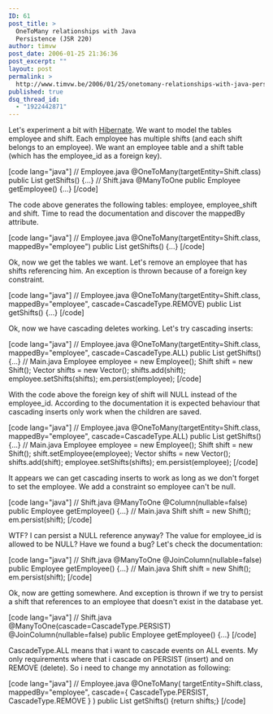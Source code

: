 ```yaml
---
ID: 61
post_title: >
  OneToMany relationships with Java
  Persistence (JSR 220)
author: timvw
post_date: 2006-01-25 21:36:36
post_excerpt: ""
layout: post
permalink: >
  http://www.timvw.be/2006/01/25/onetomany-relationships-with-java-persistence-jsr220/
published: true
dsq_thread_id:
  - "1922442871"
---
```

<p>Let's experiment a bit with <a href="http://www.hibernate.org">Hibernate</a>. We want to model the tables employee and shift. Each employee has multiple shifts (and each shift belongs to an employee). We want an employee table and a shift table (which has the employee_id as a foreign key).</p>
[code lang="java"]
// Employee.java
@OneToMany(targetEntity=Shift.class) public List getShifts() {...}
// Shift.java
@ManyToOne public Employee getEmployee() {...}
[/code]
<p>The code above generates the following tables: employee, employee_shift and shift. Time to read the documentation and discover the mappedBy attribute.</p>
[code lang="java"]
// Employee.java
@OneToMany(targetEntity=Shift.class, mappedBy="employee") public List getShifts() {...}
[/code]
<p>Ok, now we get the tables we want. Let's remove an employee that has shifts referencing him. An exception is thrown because of a foreign key constraint.</p>
[code lang="java"]
// Employee.java
@OneToMany(targetEntity=Shift.class, mappedBy="employee", cascade=CascadeType.REMOVE) public List getShifts() {...}
[/code]
<p>Ok, now we have cascading deletes working. Let's try cascading inserts:</p>
[code lang="java"]
// Employee.java
@OneToMany(targetEntity=Shift.class, mappedBy="employee", cascade=CascadeType.ALL) public List getShifts() {...}
// Main.java
Employee employee = new Employee();
Shift shift = new Shift();
Vector shifts = new Vector();
shifts.add(shift);
employee.setShifts(shifts);
em.persist(employee);
[/code]
<p>With the code above the foreign key of shift will NULL instead of the employee_id. According to the documentation it is expected behaviour that cascading inserts only work when the children are saved.</p>
[code lang="java"]
// Employee.java
@OneToMany(targetEntity=Shift.class, mappedBy="employee", cascade=CascadeType.ALL) public List getShifts() {...}
// Main.java
Employee employee = new Employee();
Shift shift = new Shift();
shift.setEmployee(employee);
Vector shifts = new Vector();
shifts.add(shift);
employee.setShifts(shifts);
em.persist(employee);
[/code]
<p>It appears we can get cascading inserts to work as long as we don't forget to set the employee. We add a constraint so employee can't be null.</p>
[code lang="java"]
// Shift.java
@ManyToOne @Column(nullable=false) public Employee getEmployee() {...}
// Main.java
Shift shift = new Shift();
em.persist(shift);
[/code]
<p>WTF? I can persist a NULL reference anyway? The value for employee_id is allowed to be NULL? Have we found a bug? Let's check the documentation:</p>
[code lang="java"]
// Shift.java
@ManyToOne @JoinColumn(nullable=false) public Employee getEmployee() {...}
// Main.java
Shift shift = new Shift();
em.persist(shift);
[/code]
<p>Ok, now are getting somewhere. And exception is thrown if we try to persist a shift that references to an employee that doesn't exist in the database yet.</p>
[code lang="java"]
// Shift.java
@ManyToOne(cascade=CascadeType.PERSIST) @JoinColumn(nullable=false) public Employee getEmployee() {...}
[/code]
<p>CascadeType.ALL means that i want to cascade events on ALL events. My only requirements where that i cascade on PERSIST (insert) and on REMOVE (delete). So i need to change my annotation as following:</p>
[code lang="java"]
// Employee.java
@OneToMany(
  targetEntity=Shift.class,
  mappedBy="employee",
  cascade={
    CascadeType.PERSIST,
    CascadeType.REMOVE
  }
)
public List getShifts() {return shifts;}
[/code]
